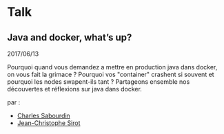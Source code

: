 # Talk

## Java and docker, what’s up?

2017/06/13

Pourquoi quand vous demandez a mettre en production java dans docker, on vous fait la grimace ?
Pourquoi vos "container" crashent si souvent et pourquoi les nodes swapent-ils tant ?
Partageons ensemble nos découvertes et réflexions sur java dans docker.


par :

* [Charles Sabourdin](/speakers/sabourdin-charles.html)
* [Jean-Christophe Sirot](/speakers/sirot-jc.html)

